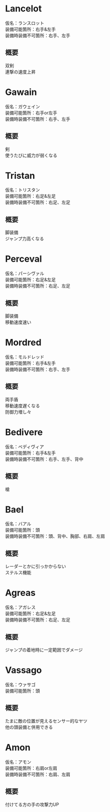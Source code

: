 # Lancelot
仮名：ランスロット  
装備可能箇所：右手&左手  
装備時装備不可箇所：右手、左手  
## 概要  
双剣  
連撃の速度上昇  

# Gawain
仮名：ガウェイン  
装備可能箇所：右手or左手  
装備時装備不可箇所：右手、左手  
## 概要  
剣  
使うたびに威力が弱くなる  

# Tristan
仮名：トリスタン  
装備可能箇所：右足&左足  
装備時装備不可箇所：右足、左足  
## 概要  
脚装備  
ジャンプ力高くなる  

# Perceval
仮名：パーシヴァル  
装備可能箇所：右足&左足  
装備時装備不可箇所：右足、左足  
## 概要  
脚装備  
移動速度速い  

# Mordred
仮名：モルドレッド  
装備可能箇所：右手&左手  
装備時装備不可箇所：右手、左手  
## 概要  
両手盾  
移動速度遅くなる  
防御力増し々  

# Bedivere
仮名：ベディヴィア  
装備可能箇所：右手&左手  
装備時装備不可箇所：右手、左手、背中  
## 概要  
槍  

# Bael
仮名：バアル  
装備可能箇所：頭  
装備時装備不可箇所：頭、背中、胸部、右肩、左肩  
## 概要  
レーダーとかに引っかからない  
ステルス機能  

# Agreas
仮名：アガレス  
装備可能箇所：右足&左足  
装備時装備不可箇所：右足、左足  
## 概要  
ジャンプの着地時に一定範囲でダメージ  

# Vassago
仮名：ウァサゴ  
装備可能箇所：頭  
## 概要  
たまに敵の位置が見えるセンサー的なヤツ  
他の頭装備と併用できる  

# Amon
仮名：アモン  
装備可能箇所：右肩or左肩  
装備時装備不可箇所：右肩、左肩  
## 概要  
付けてる方の手の攻撃力UP  
